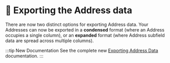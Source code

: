 # 🔧 Exporting the Address data

<update-message/>

There are now two distinct options for exporting Address data. Your Addresses can now be exported in a **condensed** format (where an Address occupies a single column), or an **expanded** format (where Address subfield data are spread across multiple columns).

:::tip New Documentation
See the complete new [Exporting Address Data](/address-field/export/) documentation.
:::
